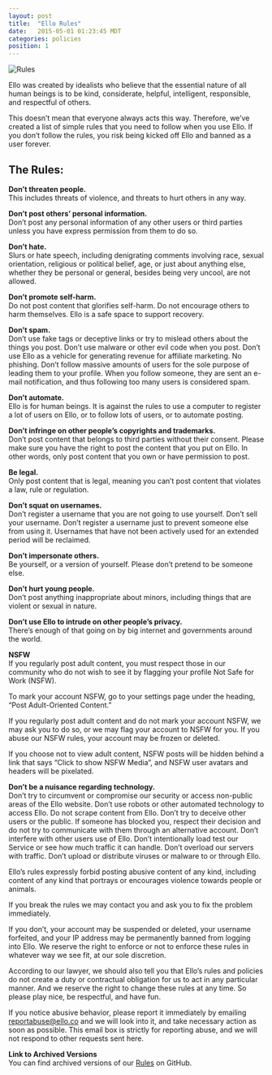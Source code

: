 ```yaml
---
layout: post
title:  "Ello Rules"
date:   2015-05-01 01:23:45 MDT
categories: policies
position: 1
---
```


![Rules](http://i.imgur.com/uec1pQ3.jpg)

Ello was created by idealists who believe that the essential nature of all human beings is to be kind, considerate, helpful, intelligent, responsible, and respectful of others.

This doesn’t mean that everyone always acts this way. Therefore, we’ve created a list of simple rules that you need to follow when you use Ello. If you don’t follow the rules, you risk being kicked off Ello and banned as a user forever.

## The Rules:

**Don’t threaten people.**  
This includes threats of violence, and threats to hurt others in any way.

**Don’t post others’ personal information.**  
Don’t post any personal information of any other users or third parties unless you have express permission from them to do so.

**Don’t hate.**  
Slurs or hate speech, including denigrating comments involving race, sexual orientation, religious or political belief, age, or just about anything else, whether they be personal or general, besides being very uncool, are not allowed.

**Don’t promote self-harm.**  
Do not post content that glorifies self-harm. Do not encourage others to harm themselves. Ello is a safe space to support recovery.

**Don’t spam.**  
Don’t use fake tags or deceptive links or try to mislead others about the things you post. Don’t use malware or other evil code when you post. Don’t use Ello as a vehicle for generating revenue for affiliate marketing. No phishing. Don’t follow massive amounts of users for the sole purpose of leading them to your profile. When you follow someone, they are sent an e-mail notification, and thus following too many users is considered spam.

**Don’t automate.**  
Ello is for human beings. It is against the rules to use a computer to register a lot of users on Ello, or to follow lots of users, or to automate posting.

**Don’t infringe on other people’s copyrights and trademarks.**  
Don’t post content that belongs to third parties without their consent. Please make sure you have the right to post the content that you put on Ello. In other words, only post content that you own or have permission to post.

**Be legal.**  
Only post content that is legal, meaning you can’t post content that violates a law, rule or regulation.

**Don’t squat on usernames.**  
Don’t register a username that you are not going to use yourself. Don’t sell your username. Don’t register a username just to prevent someone else from using it. Usernames that have not been actively used for an extended period will be reclaimed.

**Don’t impersonate others.**  
Be yourself, or a version of yourself. Please don’t pretend to be someone else.

**Don’t hurt young people.**  
Don’t post anything inappropriate about minors, including things that are violent or sexual in nature.

**Don’t use Ello to intrude on other people’s privacy.**  
There’s enough of that going on by big internet and governments around the world.

**NSFW**  
If you regularly post adult content, you must respect those in our community who do not wish to see it by flagging your profile Not Safe for Work (NSFW).

To mark your account NSFW, go to your settings page under the heading, “Post Adult-Oriented Content.”

If you regularly post adult content and do not mark your account NSFW, we may ask you to do so, or we may flag your account to NSFW for you. If you abuse our NSFW rules, your account may be frozen or deleted.

If you choose not to view adult content, NSFW posts will be hidden behind a link that says “Click to show NSFW Media”, and NSFW user avatars and headers will be pixelated.

**Don’t be a nuisance regarding technology.**  
Don’t try to circumvent or compromise our security or access non-public areas of the Ello website. Don’t use robots or other automated technology to access Ello. Do not scrape content from Ello. Don’t try to deceive other users or the public. If someone has blocked you, respect their decision and do not try to communicate with them through an alternative account. Don’t interfere with other users use of Ello. Don’t intentionally load test our Service or see how much traffic it can handle. Don’t overload our servers with traffic. Don’t upload or distribute viruses or malware to or through Ello.

Ello’s rules expressly forbid posting abusive content of any kind, including content of any kind that portrays or encourages violence towards people or animals.

If you break the rules we may contact you and ask you to fix the problem immediately.

If you don’t, your account may be suspended or deleted, your username forfeited, and your IP address may be permanently banned from logging into Ello. We reserve the right to enforce or not to enforce these rules in whatever way we see fit, at our sole discretion.

According to our lawyer, we should also tell you that Ello’s rules and policies do not create a duty or contractual obligation for us to act in any particular manner. And we reserve the right to change these rules at any time. So please play nice, be respectful, and have fun.

If you notice abusive behavior, please report it immediately by emailing [reportabuse@ello.co](mailto:reportabuse@ello.co) and we will look into it, and take necessary action as soon as possible. This email box is strictly for reporting abuse, and we will not respond to other requests sent here.

**Link to Archived Versions**  
You can find archived versions of our [Rules](https://github.com/ello/policies/blob/master/rules.md) on GitHub.
